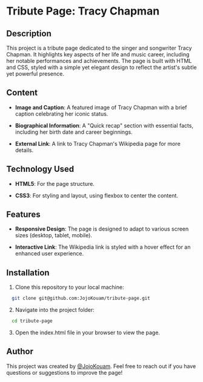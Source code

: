 
# Tribute Page: Tracy Chapman

## Description

This project is a tribute page dedicated to the singer and songwriter Tracy Chapman. It highlights key aspects of her life and music career, including her notable performances and achievements. The page is built with HTML and CSS, styled with a simple yet elegant design to reflect the artist's subtle yet powerful presence.

## Content
- **Image and Caption**: A featured image of Tracy Chapman with a brief caption celebrating her iconic status.
  
- **Biographical Information**: A "Quick recap" section with essential facts, including her birth date and career beginnings.

- **External Link**: A link to Tracy Chapman's Wikipedia page for more details.


## Technology Used 

- **HTML5**: For the page structure.

- **CSS3**: For styling and layout, using flexbox to center the content.
## Features

- **Responsive Design**: The page is designed to adapt to various screen sizes (desktop, tablet, mobile).

- **Interactive Link**: The Wikipedia link is styled with a hover effect for an enhanced user experience.

## Installation

1. Clone this repository to your local machine:

```bash
  git clone git@github.com:JojoKouam/tribute-page.git
```
2. Navigate into the project folder:

```bash
  cd tribute-page
```
3. Open the index.html file in your browser to view the page.


## Author

This project was created by [@JojoKouam](https://github.com/JojoKouam). Feel free to reach out if you have questions or suggestions to improve the page!


